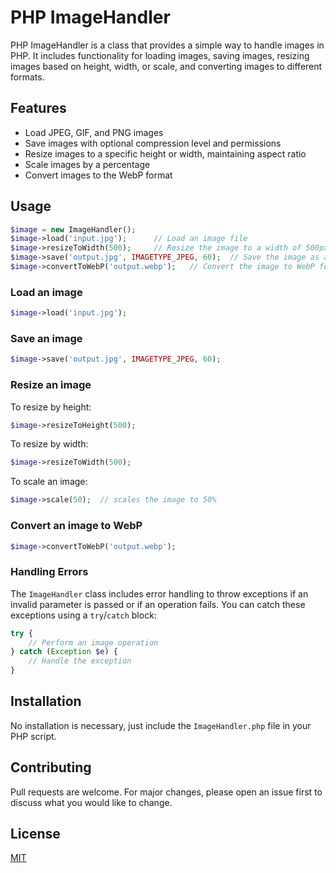 # PHP ImageHandler

PHP ImageHandler is a class that provides a simple way to handle images in PHP. It includes functionality for loading images, saving images, resizing images based on height, width, or scale, and converting images to different formats.

## Features

- Load JPEG, GIF, and PNG images
- Save images with optional compression level and permissions
- Resize images to a specific height or width, maintaining aspect ratio
- Scale images by a percentage
- Convert images to the WebP format

## Usage

```php
$image = new ImageHandler();
$image->load('input.jpg');      // Load an image file
$image->resizeToWidth(500);     // Resize the image to a width of 500px
$image->save('output.jpg', IMAGETYPE_JPEG, 60);  // Save the image as a JPEG with a quality of 60
$image->convertToWebP('output.webp');   // Convert the image to WebP format
```

### Load an image

```php
$image->load('input.jpg');
```

### Save an image

```php
$image->save('output.jpg', IMAGETYPE_JPEG, 60);
```

### Resize an image

To resize by height:

```php
$image->resizeToHeight(500);
```

To resize by width:

```php
$image->resizeToWidth(500);
```

To scale an image:

```php
$image->scale(50);  // scales the image to 50%
```

### Convert an image to WebP

```php
$image->convertToWebP('output.webp');
```

### Handling Errors

The `ImageHandler` class includes error handling to throw exceptions if an invalid parameter is passed or if an operation fails. You can catch these exceptions using a `try`/`catch` block:

```php
try {
    // Perform an image operation
} catch (Exception $e) {
    // Handle the exception
}
```

## Installation

No installation is necessary, just include the `ImageHandler.php` file in your PHP script.

## Contributing

Pull requests are welcome. For major changes, please open an issue first to discuss what you would like to change.

## License

[MIT](https://choosealicense.com/licenses/mit/)
